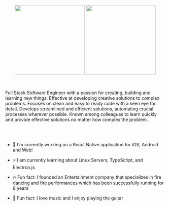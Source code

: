 <div align="center">
<img height=220 align="center" src="https://github-stats-38yy.vercel.app/api?username=anthonygress&bg_color=30,e96443,904e95&title_color=fff&text_color=fff&show_icons=true&icon_color=fff&include_all_commits=true&hide_border=true" />
     
<img height=220 align="center" src="https://github-stats-38yy.vercel.app/api/top-langs/?username=anthonygress&size_weight=0.5&count_weight=0.5&langs_count=9&bg_color=30,e96443,904e95&title_color=fff&text_color=fff&show_icons=true&icon_color=fff&layout=compact&card_width=320&hide_border=true" /> 
</div>



<br />
<br />

Full Stack Software Engineer with a passion for creating, building and learning new things. Effective at developing creative solutions to complex problems. Focuses on clean and easy to ready code with a keen eye for detail. Develops streamlined and efficient solutions, automating crucial processes wherever possible. Known among colleagues to learn quickly and provide effective solutions no matter how complex the problem.

<br />
<br />

- 🔭 I’m currently working on a React Native application for iOS, Android and Web!

- ⚡ I am currently learning about Linux Servers, TypeScript, and Electron.js 

- 🔥 Fun fact: I founded an Entertainment company that specializes in fire dancing and fire performances which has been successfully running for 8 years

- 🎸 Fun fact: I love music and I enjoy playing the guitar
